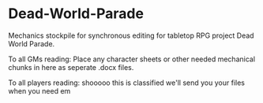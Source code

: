 # Dead-World-Parade
<p>Mechanics stockpile for synchronous editing for tabletop RPG project Dead World Parade.</p>
<p>To all GMs reading: Place any character sheets or other needed mechanical chunks in here as seperate .docx files.</p>
<p>To all players reading: shooooo this is classified we'll send you your files when you need em</p>
